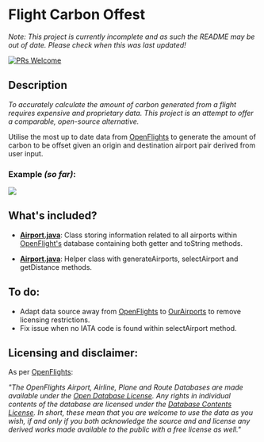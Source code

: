 # Flight Carbon Offest
_Note: This project is currently incomplete and as such the README may be out of date. Please check when this was last updated!_

[![PRs Welcome](https://img.shields.io/badge/PRs-welcome-brightgreen.svg?style=flat-square)](http://makeapullrequest.com)

## Description
_To accurately calculate the amount of carbon generated from a flight requires expensive and proprietary data. This project is an attempt to offer a comparable, open-source alternative._

Utilise the most up to date data from [OpenFlights](https://openflights.org/) to generate the amount of carbon to be offset given an origin and destination airport pair derived from user input.

### Example _(so far)_:
![](example.gif)

## What's included?
* [**Airport.java**](https://github.com/followingell/flight_carbon_offest/blob/master/src/Airport.java): Class storing information related to all airports within [OpenFlight's](https://openflights.org/) database containing both getter and toString methods.

* [**Airport.java**](https://github.com/followingell/flight_carbon_offest/blob/master/src/Utils.java): Helper class with generateAirports, selectAirport and getDistance methods.

## To do:
* Adapt data source away from [OpenFlights](https://openflights.org/) to [OurAirports](https://ourairports.com/data/) to remove licensing restrictions.
* Fix issue when no IATA code is found within selectAirport method.

## Licensing and disclaimer:
As per [OpenFlights](https://openflights.org/data.html#schedule):

_"The OpenFlights Airport, Airline, Plane and Route Databases are made available under the [Open Database License](http://opendatacommons.org/licenses/odbl/1.0/). Any rights in individual contents of the database are licensed under the [Database Contents License](http://opendatacommons.org/licenses/dbcl/1.0/). In short, these mean that you are welcome to use the data as you wish, if and only if you both acknowledge the source and and license any derived works made available to the public with a free license as well."_
